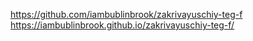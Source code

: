 https://github.com/iambublinbrook/zakrivayuschiy-teg-f
https://iambublinbrook.github.io/zakrivayuschiy-teg-f/
